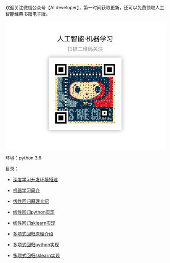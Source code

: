 欢迎关注微信公众号【AI developer】，第一时间获取更新，还可以免费领取人工智能经典书籍电子版。

<div align=center>
<div style="align: center" >
<img src="qrcode.png"   width = "500" height = "400" />
</div>
</div>


环境：python 3.6

目录：

* [深度学习开发环境搭建](【机器学习】深度学习开发环境搭建.md)

* [机器学习简介](【机器学习】机器学习简介.md)

* [线性回归原理介绍](1.1【机器学习】线性回归原理介绍.md)

* [线性回归python实现](1.2【机器学习】线性回归python实现.md)

* [线性回归sklearn实现](1.3【机器学习】线性回归sklearn实现.md)

* [多项式回归原理介绍](2.1【机器学习】多项式回归原理介绍.md)

* [多项式回归python实现](2.2【机器学习】多项式回归python实现.md)

* [多项式回归sklearn实现](2.3【机器学习】多项式回归sklearn实现.md)